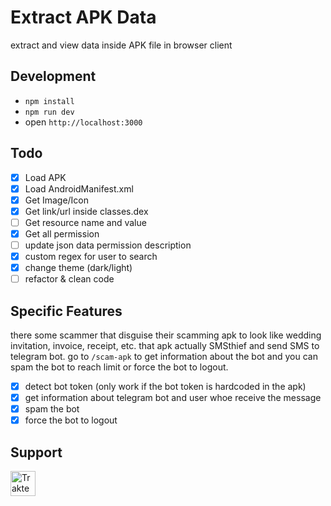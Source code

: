 # Extract APK Data
extract and view data inside APK file in browser client

## Development
- `npm install`
- `npm run dev`
- open `http://localhost:3000`

## Todo
- [x] Load APK
- [x] Load AndroidManifest.xml
- [x] Get Image/Icon
- [x] Get link/url inside classes.dex
- [ ] Get resource name and value
- [x] Get all permission
- [ ] update json data permission description
- [x] custom regex for user to search
- [x] change theme (dark/light)
- [ ] refactor & clean code

## Specific Features
there some scammer that disguise their scamming apk to look like wedding invitation, invoice, receipt, etc. that apk actually SMSthief and send SMS to telegram bot. go to `/scam-apk` to get information about the bot and you can spam the bot to reach limit or force the bot to logout.
- [x] detect bot token (only work if the bot token is hardcoded in the apk)
- [x] get information about telegram bot and user whoe receive the message
- [x] spam the bot
- [x] force the bot to logout

## Support

<a href="https://trakteer.id/bagood/tip" target="_blank"><img id="wse-buttons-preview" src="https://cdn.trakteer.id/images/embed/trbtn-red-1.png" height="40" style="border:0px;height:40px;" alt="Trakteer Saya"></a>